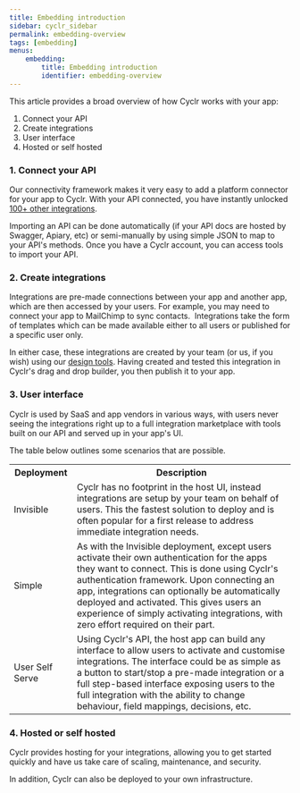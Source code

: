 ```yaml
---
title: Embedding introduction
sidebar: cyclr_sidebar
permalink: embedding-overview
tags: [embedding]
menus:
    embedding:
        title: Embedding introduction
        identifier: embedding-overview
---
```


This article provides a broad overview of how Cyclr works with your app:

1.  Connect your API
2.  Create integrations
3.  User interface
4.  Hosted or self hosted

### 1. Connect your API

Our connectivity framework makes it very easy to add a platform connector for your app to Cyclr. With your API connected, you have instantly unlocked [100+ other integrations](http://cyclr.com/connectors).

Importing an API can be done automatically (if your API docs are hosted by Swagger, Apiary, etc) or semi-manually by using simple JSON to map to your API's methods. Once you have a Cyclr account, you can access tools to import your API.

### 2. Create integrations

Integrations are pre-made connections between your app and another app, which are then accessed by your users. For example, you may need to connect your app to MailChimp to sync contacts.  Integrations take the form of templates which can be made available either to all users or published for a specific user only.

In either case, these integrations are created by your team (or us, if you wish) using our [design tools](http://cyclr.com/design-tools). Having created and tested this integration in Cyclr's drag and drop builder, you then publish it to your app.

### 3. User interface

Cyclr is used by SaaS and app vendors in various ways, with users never seeing the integrations right up to a full integration marketplace with tools built on our API and served up in your app's UI.

The table below outlines some scenarios that are possible.

<table>
    <tr>
        <th>Deployment</th>
        <th>Description</th>
    </tr>
    <tr>
        <td>Invisible</td>
        <td>Cyclr has no footprint in the host UI, instead integrations are setup by your team on behalf of users. This the fastest solution to deploy and is often popular for a first release to address immediate integration needs.</td>
    </tr>
    <tr>
        <td>Simple</td>
        <td>As with the Invisible deployment, except users activate their own authentication for the apps they want to connect. This is done using Cyclr's authentication framework. Upon connecting an app, integrations can optionally be automatically deployed and activated. This gives users an experience of simply activating integrations, with zero effort required on their part.</td>
    </tr>
    <tr>
        <td>User Self Serve</td>
        <td>Using Cyclr's API, the host app can build any interface to allow users to activate and customise integrations. The interface could be as simple as a button to start/stop a pre-made integration or a full step-based interface exposing users to the full integration with the ability to change behaviour, field mappings, decisions, etc.</td>
    </tr>
</table>

### 4. Hosted or self hosted

Cyclr provides hosting for your integrations, allowing you to get started quickly and have us take care of scaling, maintenance, and security.

In addition, Cyclr can also be deployed to your own infrastructure.
